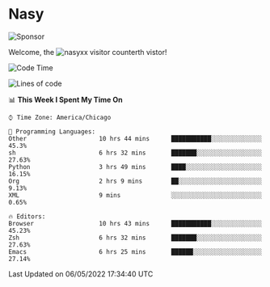 # Nasy

<!--
<p align="center">
<img height="200" src="https://github-readme-stats.vercel.app/api?username=nasyxx&count_private=true&show_icons=true&theme=dracula&include_all_commits=true"/>
<img height="200" src="https://github-readme-stats.vercel.app/api/top-langs/?username=nasyxx&theme=dracula&hide=html,jupyter+notebook&count_private=true&show_icons=true"/>
</p>

  
----------------
-->

![Sponsor](https://img.shields.io/static/v1.svg?label=Sponsor&message=%E2%9D%A4&logo=GitHub&style=flat&color=pink)
 
Welcome, the ![nasyxx visitor counter](https://count.getloli.com/get/@nasyxx?theme=rule34)th vistor!
 
<!--START_SECTION:waka-->
![Code Time](http://img.shields.io/badge/Code%20Time-2%2C321%20hrs%2031%20mins-blue)

![Lines of code](https://img.shields.io/badge/From%20Hello%20World%20I%27ve%20Written-5%20Million%20lines%20of%20code-blue)

📊 **This Week I Spent My Time On** 

```text
⌚︎ Time Zone: America/Chicago

💬 Programming Languages: 
Other                    10 hrs 44 mins      ███████████░░░░░░░░░░░░░░   45.3% 
sh                       6 hrs 32 mins       ███████░░░░░░░░░░░░░░░░░░   27.63% 
Python                   3 hrs 49 mins       ████░░░░░░░░░░░░░░░░░░░░░   16.15% 
Org                      2 hrs 9 mins        ██░░░░░░░░░░░░░░░░░░░░░░░   9.13% 
XML                      9 mins              ░░░░░░░░░░░░░░░░░░░░░░░░░   0.65%

🔥 Editors: 
Browser                  10 hrs 43 mins      ███████████░░░░░░░░░░░░░░   45.23% 
Zsh                      6 hrs 32 mins       ███████░░░░░░░░░░░░░░░░░░   27.63% 
Emacs                    6 hrs 25 mins       ██████░░░░░░░░░░░░░░░░░░░   27.14%

```


 Last Updated on 06/05/2022 17:34:40 UTC
<!--END_SECTION:waka-->

<!-- ![visitors](https://visitor-badge.laobi.icu/badge?page_id=nasyxx.nasyxx) -->
